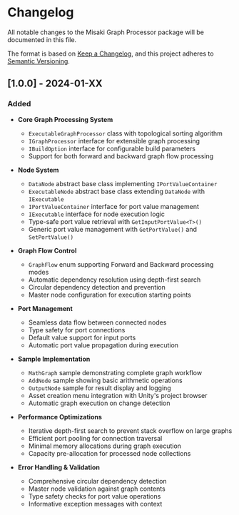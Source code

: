# Changelog

All notable changes to the Misaki Graph Processor package will be documented in this file.

The format is based on [Keep a Changelog](https://keepachangelog.com/en/1.0.0/),
and this project adheres to [Semantic Versioning](https://semver.org/spec/v2.0.0.html).

## [1.0.0] - 2024-01-XX

### Added
- **Core Graph Processing System**
  - `ExecutableGraphProcessor` class with topological sorting algorithm
  - `IGraphProcessor` interface for extensible graph processing
  - `IBuildOption` interface for configurable build parameters
  - Support for both forward and backward graph flow processing

- **Node System**
  - `DataNode` abstract base class implementing `IPortValueContainer`
  - `ExecutableNode` abstract base class extending `DataNode` with `IExecutable`
  - `IPortValueContainer` interface for port value management
  - `IExecutable` interface for node execution logic
  - Type-safe port value retrieval with `GetInputPortValue<T>()`
  - Generic port value management with `GetPortValue()` and `SetPortValue()`

- **Graph Flow Control**
  - `GraphFlow` enum supporting Forward and Backward processing modes
  - Automatic dependency resolution using depth-first search
  - Circular dependency detection and prevention
  - Master node configuration for execution starting points

- **Port Management**
  - Seamless data flow between connected nodes
  - Type safety for port connections
  - Default value support for input ports
  - Automatic port value propagation during execution

- **Sample Implementation**
  - `MathGraph` sample demonstrating complete graph workflow
  - `AddNode` sample showing basic arithmetic operations
  - `OutputNode` sample for result display and logging
  - Asset creation menu integration with Unity's project browser
  - Automatic graph execution on change detection

- **Performance Optimizations**
  - Iterative depth-first search to prevent stack overflow on large graphs
  - Efficient port pooling for connection traversal
  - Minimal memory allocations during graph execution
  - Capacity pre-allocation for processed node collections

- **Error Handling & Validation**
  - Comprehensive circular dependency detection
  - Master node validation against graph contents
  - Type safety checks for port value operations
  - Informative exception messages with context